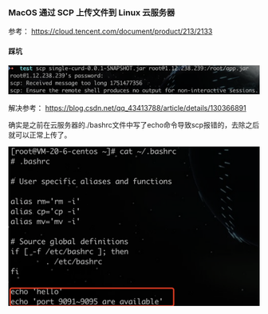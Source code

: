 
### MacOS 通过 SCP 上传文件到 Linux 云服务器
参考：
https://cloud.tencent.com/document/product/213/2133

#### 踩坑
![scp](./imgs/scp.jpg)

解决参考：
https://blog.csdn.net/qq_43413788/article/details/130366891

确实是之前在云服务器的./bashrc文件中写了echo命令导致scp报错的，去除之后就可以正常上传了。

![hello](./imgs/hello.jpg)